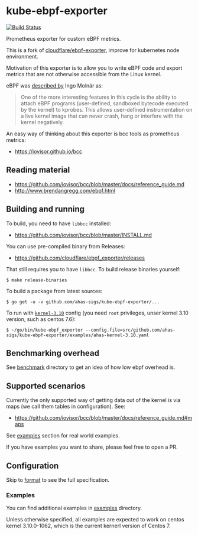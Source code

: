 # kube-ebpf-exporter

[![Build Status](https://travis-ci.org/ahas-sigs/kube-ebpf-exporter.svg?branch=master)](https://travis-ci.org/ahas-sigs/kube-ebpf-exporter)

Prometheus exporter for custom eBPF metrics.

This is a fork of [cloudflare/ebpf-exporter](https://github.com/cloudflare/ebpf_exporter), improve for kubernetes node environment.

Motivation of this exporter is to allow you to write eBPF code and export
metrics that are not otherwise accessible from the Linux kernel.

eBPF was [described by](https://lkml.org/lkml/2015/4/14/232) Ingo Molnár as:

> One of the more interesting features in this cycle is the ability to attach
> eBPF programs (user-defined, sandboxed bytecode executed by the kernel)
> to kprobes. This allows user-defined instrumentation on a live kernel image
> that can never crash, hang or interfere with the kernel negatively.

An easy way of thinking about this exporter is bcc tools as prometheus metrics:

* https://iovisor.github.io/bcc

## Reading material

* https://github.com/iovisor/bcc/blob/master/docs/reference_guide.md
* http://www.brendangregg.com/ebpf.html

## Building and running

To build, you need to have `libbcc` installed:

* https://github.com/iovisor/bcc/blob/master/INSTALL.md

You can use pre-compiled binary from Releases:

* https://github.com/cloudflare/ebpf_exporter/releases

That still requires you to have `libbcc`. To build release binaries yourself:

```
$ make release-binaries
```

To build a package from latest sources:

```
$ go get -u -v github.com/ahas-sigs/kube-ebpf-exporter/...
```

To run with [`kernel-3.10`](examples/ahas-kernel-3.10.yaml) config (you need `root` privileges, unser kernel 3.10 version, such as centos 7.6):

```
$ ~/go/bin/kube-ebpf_exporter --config.file=src/github.com/ahas-sigs/kube-ebpf-exporter/examples/ahas-kernel-3.10.yaml
```


## Benchmarking overhead

See [benchmark](benchmark) directory to get an idea of how low ebpf overhead is.

## Supported scenarios

Currently the only supported way of getting data out of the kernel
is via maps (we call them tables in configuration). See:

* https://github.com/iovisor/bcc/blob/master/docs/reference_guide.md#maps

See [examples](#examples) section for real world examples.

If you have examples you want to share, please feel free to open a PR.

## Configuration

Skip to [format](#configuration-file-format) to see the full specification.

### Examples

You can find additional examples in [examples](examples) directory.

Unless otherwise specified, all examples are expected to work on centos kernel 3.10.0-1062,
which is the current kernerl version of Centos 7.
